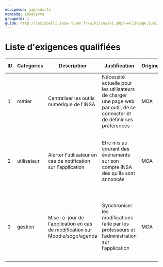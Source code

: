 ```yaml
---
equipemoa: yapasdinfo
nomcode: insalerte
groupetd: 1
guide: http://casisbelli.insa-rouen.fr/wiki/pmwiki.php?n=FilRouge.QualifierExigence
---
```

# Liste d'exigences qualifiées

| ID 	| Catégories 	| Description 	| Justification 	| Origine 	| Critères de satisfaction 	| Contentement MOA 	| Mécontentement MOA 	| Exigences Dépendantes 	| Exigences conflictuelles 	|
|----	|------------	|-------------	|---------------	|---------	|--------------------------	|------------------	|--------------------	|-----------------------	|--------------------------	|
|1|métier|Centraliser les outils numérique de l'INSA|Nécessité actuelle  pour les utilisateurs de charger une page web par outil, de se connecter et de définir ses préférences|MOA|Application permettant d’accéder aux outils : Agenda, Moodle, Sogo, ENT|5|5| | |
|2|utilisateur|Alerter l'utilisateur en cas de notification sur l'application|Être mis au courant des événements sur son compte INSA dès qu’ils sont annoncés|MOA|Si il y a un changement sur l’application, l’utilisateur est alerté par une notification sur son téléphone|4|4|12| |
|3|gestion|Mise-à-jour de l'application en cas de modification sur Moodle/sogo/agenda|Synchroniser les modifications faite par les professeurs et l’administration sur l’application|MOA|Si il y a un changement sur un des outils INSA, l’application est modifié à la mise-à-jour suivante (connexion internet)|4|5|1,2| |
